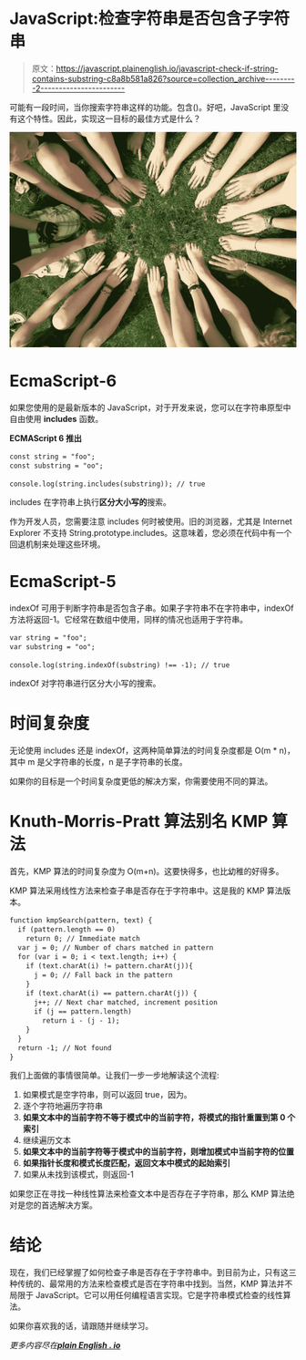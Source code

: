 # JavaScript:检查字符串是否包含子字符串

> 原文：<https://javascript.plainenglish.io/javascript-check-if-string-contains-substring-c8a8b581a826?source=collection_archive---------2----------------------->

可能有一段时间，当你搜索字符串这样的功能。包含()。好吧，JavaScript 里没有这个特性。因此，实现这一目标的最佳方式是什么？

![](img/b5f2244e3443168d089a3dacb16d0f8c.png)

# EcmaScript-6

如果您使用的是最新版本的 JavaScript，对于开发来说，您可以在字符串原型中自由使用 **includes** 函数。

**ECMAScript 6 推出**

```
const string = "foo";
const substring = "oo";

console.log(string.includes(substring)); // true
```

includes 在字符串上执行**区分大小写的**搜索。

作为开发人员，您需要注意 includes 何时被使用。旧的浏览器，尤其是 Internet Explorer 不支持 String.prototype.includes。这意味着，您必须在代码中有一个回退机制来处理这些环境。

# EcmaScript-5

indexOf 可用于判断字符串是否包含子串。如果子字符串不在字符串中，indexOf 方法将返回-1。它经常在数组中使用，同样的情况也适用于字符串。

```
var string = "foo";
var substring = "oo";

console.log(string.indexOf(substring) !== -1); // true
```

indexOf 对字符串进行区分大小写的搜索。

# 时间复杂度

无论使用 includes 还是 indexOf，这两种简单算法的时间复杂度都是 O(m * n)，其中 m 是父字符串的长度，n 是子字符串的长度。

如果你的目标是一个时间复杂度更低的解决方案，你需要使用不同的算法。

# Knuth-Morris-Pratt 算法别名 KMP 算法

首先，KMP 算法的时间复杂度为 O(m+n)。这要快得多，也比幼稚的好得多。

KMP 算法采用线性方法来检查子串是否存在于字符串中。这是我的 KMP 算法版本。

```
function kmpSearch(pattern, text) {
  if (pattern.length == 0)
    return 0; // Immediate match
  var j = 0; // Number of chars matched in pattern
  for (var i = 0; i < text.length; i++) {
    if (text.charAt(i) != pattern.charAt(j)){
      j = 0; // Fall back in the pattern
    }
    if (text.charAt(i) == pattern.charAt(j)) {
      j++; // Next char matched, increment position
      if (j == pattern.length)
        return i - (j - 1);
    }
  }
  return -1; // Not found
}
```

我们上面做的事情很简单。让我们一步一步地解读这个流程:

1.  如果模式是空字符串，则可以返回 true，因为。
2.  逐个字符地遍历字符串
3.  **如果文本中的当前字符不等于模式中的当前字符，将模式的指针重置到第 0 个索引**
4.  继续遍历文本
5.  **如果文本中的当前字符等于模式中的当前字符，则增加模式中当前字符的位置**
6.  **如果指针长度和模式长度匹配，返回文本中模式的起始索引**
7.  如果从未找到该模式，则返回-1

如果您正在寻找一种线性算法来检查文本中是否存在子字符串，那么 KMP 算法绝对是您的首选解决方案。

# 结论

现在，我们已经掌握了如何检查子串是否存在于字符串中。到目前为止，只有这三种传统的、最常用的方法来检查模式是否在字符串中找到。当然，KMP 算法并不局限于 JavaScript。它可以用任何编程语言实现。它是字符串模式检查的线性算法。

如果你喜欢我的话，请跟随并继续学习。

*更多内容尽在*[***plain English . io***](http://plainenglish.io)